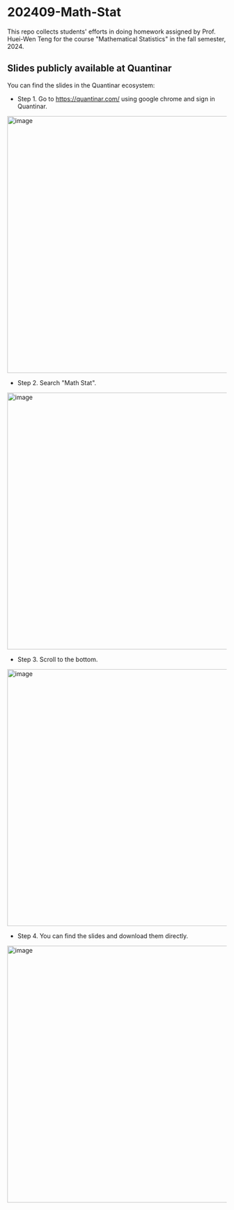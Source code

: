 # 202409-Math-Stat

This repo collects students' efforts in doing homework assigned by Prof. Huei-Wen Teng for the course "Mathematical Statistics" in the fall semester, 2024. 



## 



## Slides publicly available at Quantinar

You can find the slides in the Quantinar ecosystem: 

- Step 1. Go to https://quantinar.com/ using google chrome and sign in Quantinar. 
<img width="588" alt="image" src="https://github.com/user-attachments/assets/35cb2cec-ea3d-4bfa-a473-ab069af4694b">

- Step 2. Search "Math Stat".
<img width="588" alt="image" src="https://github.com/user-attachments/assets/f7fb8f37-5abe-4cd2-b9f9-fcbab06a3d88">

- Step 3. Scroll to the bottom.
<img width="588" alt="image" src="https://github.com/user-attachments/assets/8098fc4f-84be-469c-b80c-50a8a90ca4bf">

- Step 4. You can find the slides and download them directly. 
<img width="588" alt="image" src="https://github.com/user-attachments/assets/fede1170-abcd-455f-970a-11e1cd24a1b6">





